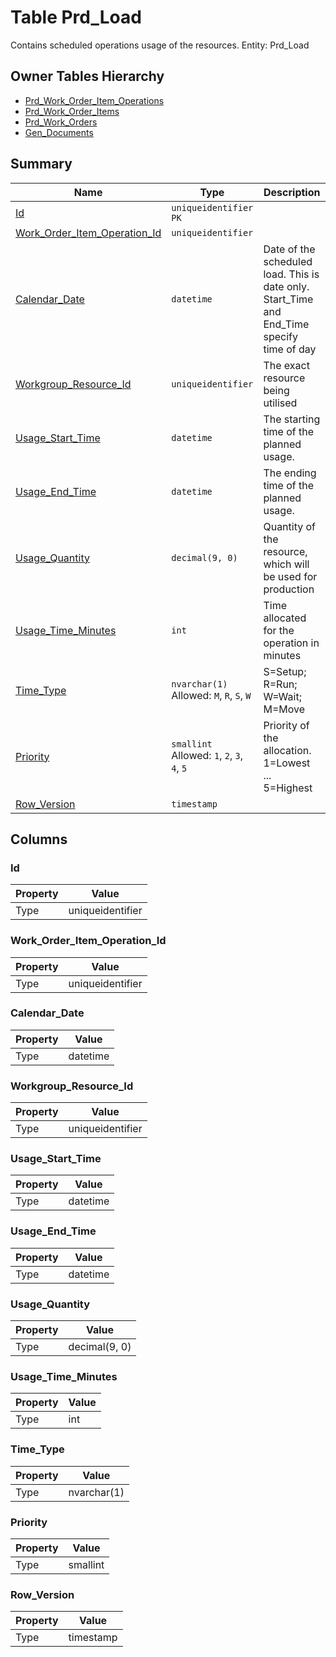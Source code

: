 # Table Prd_Load

Contains scheduled operations usage of the resources. Entity: Prd_Load

## Owner Tables Hierarchy

* [Prd_Work_Order_Item_Operations](Prd_Work_Order_Item_Operations.md)
* [Prd_Work_Order_Items](Prd_Work_Order_Items.md)
* [Prd_Work_Orders](Prd_Work_Orders.md)
* [Gen_Documents](Gen_Documents.md)

## Summary

| Name | Type | Description |
| - | - | --- |
|[Id](#id)|`uniqueidentifier` `PK`||
|[Work_Order_Item_Operation_Id](#work_order_item_operation_id)|`uniqueidentifier` ||
|[Calendar_Date](#calendar_date)|`datetime` |Date of the scheduled load. This is date only. Start_Time and End_Time specify time of day|
|[Workgroup_Resource_Id](#workgroup_resource_id)|`uniqueidentifier` |The exact resource being utilised|
|[Usage_Start_Time](#usage_start_time)|`datetime` |The starting time of the planned usage.|
|[Usage_End_Time](#usage_end_time)|`datetime` |The ending time of the planned usage.|
|[Usage_Quantity](#usage_quantity)|`decimal(9, 0)` |Quantity of the resource, which will be used for production|
|[Usage_Time_Minutes](#usage_time_minutes)|`int` |Time allocated for the operation in minutes|
|[Time_Type](#time_type)|`nvarchar(1)` Allowed: `M`, `R`, `S`, `W`|S=Setup; R=Run; W=Wait; M=Move|
|[Priority](#priority)|`smallint` Allowed: `1`, `2`, `3`, `4`, `5`|Priority of the allocation. 1=Lowest ... 5=Highest|
|[Row_Version](#row_version)|`timestamp` ||

## Columns

### Id

| Property | Value |
| - | - |
|Type|uniqueidentifier|

### Work_Order_Item_Operation_Id

| Property | Value |
| - | - |
|Type|uniqueidentifier|

### Calendar_Date

| Property | Value |
| - | - |
|Type|datetime|

### Workgroup_Resource_Id

| Property | Value |
| - | - |
|Type|uniqueidentifier|

### Usage_Start_Time

| Property | Value |
| - | - |
|Type|datetime|

### Usage_End_Time

| Property | Value |
| - | - |
|Type|datetime|

### Usage_Quantity

| Property | Value |
| - | - |
|Type|decimal(9, 0)|

### Usage_Time_Minutes

| Property | Value |
| - | - |
|Type|int|

### Time_Type

| Property | Value |
| - | - |
|Type|nvarchar(1)|

### Priority

| Property | Value |
| - | - |
|Type|smallint|

### Row_Version

| Property | Value |
| - | - |
|Type|timestamp|


